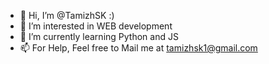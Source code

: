 - 👋 Hi, I’m @TamizhSK :)
- 👀 I’m interested in WEB development
- 🌱 I’m currently learning Python and JS
- 📫 For Help, Feel free to Mail me at tamizhsk1@gmail.com

<!---
TamizhSK/TamizhSK is a ✨ special ✨ repository because its `README.md` (this file) appears on your GitHub profile.
You can click the Preview link to take a look at your changes.
--->
